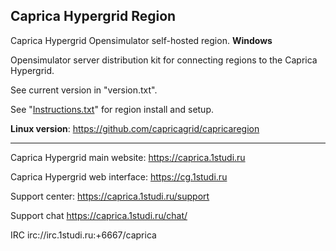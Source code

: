 ## Caprica Hypergrid Region

Caprica Hypergrid Opensimulator self-hosted region. **Windows**


Opensimulator server distribution kit for connecting regions to the Caprica Hypergrid.

See current version in "version.txt".

See "[Instructions.txt](https://github.com/capricagrid/capricaregionwin/blob/master/Instructions.txt "Instructions.txt")"  for region install and setup.

**Linux version**: https://github.com/capricagrid/capricaregion


------------


Caprica Hypergrid main website: https://caprica.1studi.ru

Caprica Hypergrid web interface: https://cg.1studi.ru

Support center: https://caprica.1studi.ru/support

Support chat https://caprica.1studi.ru/chat/

IRC irc://irc.1studi.ru:+6667/caprica
